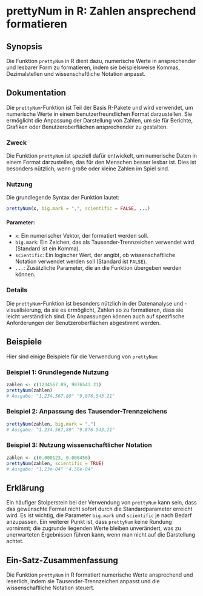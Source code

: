 <!--
Meta Description: # prettyNum in R: Zahlen ansprechend formatieren ## Synopsis Die Funktion `prettyNum` in R dient dazu, numerische Werte in ansprechender und lesbarer ...
Meta Keywords: die, prettynum, zahlen, ist, der
-->

# prettyNum in R: Zahlen ansprechend formatieren

## Synopsis
Die Funktion `prettyNum` in R dient dazu, numerische Werte in ansprechender und lesbarer Form zu formatieren, indem sie beispielsweise Kommas, Dezimalstellen und wissenschaftliche Notation anpasst.

## Dokumentation
Die `prettyNum`-Funktion ist Teil der Basis R-Pakete und wird verwendet, um numerische Werte in einem benutzerfreundlichen Format darzustellen. Sie ermöglicht die Anpassung der Darstellung von Zahlen, um sie für Berichte, Grafiken oder Benutzeroberflächen ansprechender zu gestalten.

### Zweck
Die Funktion `prettyNum` ist speziell dafür entwickelt, um numerische Daten in einem Format darzustellen, das für den Menschen besser lesbar ist. Dies ist besonders nützlich, wenn große oder kleine Zahlen im Spiel sind.

### Nutzung
Die grundlegende Syntax der Funktion lautet:

```R
prettyNum(x, big.mark = ",", scientific = FALSE, ...)
```

#### Parameter:
- `x`: Ein numerischer Vektor, der formatiert werden soll.
- `big.mark`: Ein Zeichen, das als Tausender-Trennzeichen verwendet wird (Standard ist ein Komma).
- `scientific`: Ein logischer Wert, der angibt, ob wissenschaftliche Notation verwendet werden soll (Standard ist `FALSE`).
- `...`: Zusätzliche Parameter, die an die Funktion übergeben werden können.

### Details
Die `prettyNum`-Funktion ist besonders nützlich in der Datenanalyse und -visualisierung, da sie es ermöglicht, Zahlen so zu formatieren, dass sie leicht verständlich sind. Die Anpassungen können auch auf spezifische Anforderungen der Benutzeroberflächen abgestimmt werden.

## Beispiele
Hier sind einige Beispiele für die Verwendung von `prettyNum`:

### Beispiel 1: Grundlegende Nutzung
```R
zahlen <- c(1234567.89, 9876543.21)
prettyNum(zahlen)
# Ausgabe: "1,234,567.89" "9,876,543.21"
```

### Beispiel 2: Anpassung des Tausender-Trennzeichens
```R
prettyNum(zahlen, big.mark = ".")
# Ausgabe: "1.234.567,89" "9.876.543,21"
```

### Beispiel 3: Nutzung wissenschaftlicher Notation
```R
zahlen <- c(0.000123, 0.000456)
prettyNum(zahlen, scientific = TRUE)
# Ausgabe: "1.23e-04" "4.56e-04"
```

## Erklärung
Ein häufiger Stolperstein bei der Verwendung von `prettyNum` kann sein, dass das gewünschte Format nicht sofort durch die Standardparameter erreicht wird. Es ist wichtig, die Parameter `big.mark` und `scientific` je nach Bedarf anzupassen. Ein weiterer Punkt ist, dass `prettyNum` keine Rundung vornimmt; die zugrunde liegenden Werte bleiben unverändert, was zu unerwarteten Ergebnissen führen kann, wenn man nicht auf die Darstellung achtet.

## Ein-Satz-Zusammenfassung
Die Funktion `prettyNum` in R formatiert numerische Werte ansprechend und leserlich, indem sie Tausender-Trennzeichen anpasst und die wissenschaftliche Notation steuert.